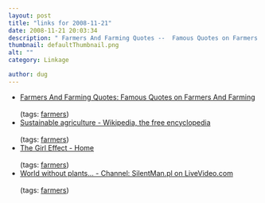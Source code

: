 ```yaml
---
layout: post
title: "links for 2008-11-21"
date: 2008-11-21 20:03:34
description: " Farmers And Farming Quotes --  Famous Quotes on Farmers And Farming (tags --  farmers) Sustainable agriculture - Wikipedia, the free encyclopedia (tags --  farmers) The Girl Effect - Home (tags --  farmers) World without plants&#8230; - Channel --  SilentMan.pl on LiveVideo.com (tags --  farmers)&#8230;"
thumbnail: defaultThumbnail.png
alt: ""
category: Linkage

author: dug
---
```


<ul class="delicious"><li>
                <div class="delicious-link"><a href="http://www.enotes.com/famous-quotes/tag/farmers-and-farming">Farmers And Farming Quotes: Famous Quotes on Farmers And Farming</a></div>
                <br />
                <div class="delicious-tags">(tags: <a href="http://delicious.com/dug/farmers">farmers</a>)</div>
            </li><li>
                <div class="delicious-link"><a href="http://en.wikipedia.org/wiki/Sustainable_agriculture">Sustainable agriculture - Wikipedia, the free encyclopedia</a></div>
                <br />
                <div class="delicious-tags">(tags: <a href="http://delicious.com/dug/farmers">farmers</a>)</div>
            </li><li>
                <div class="delicious-link"><a href="http://www.girleffect.org/#/splash/">The Girl Effect - Home</a></div>
                <br />
                <div class="delicious-tags">(tags: <a href="http://delicious.com/dug/farmers">farmers</a>)</div>
            </li><li>
                <div class="delicious-link"><a href="http://www.livevideo.com/video/SilentMan.pl/58F736EDD13942889A4DB8959F6AF45A/world-without-plants-.aspx">World without plants... - Channel: SilentMan.pl on LiveVideo.com</a></div>
                <br />
                <div class="delicious-tags">(tags: <a href="http://delicious.com/dug/farmers">farmers</a>)</div>
            </li></ul>
